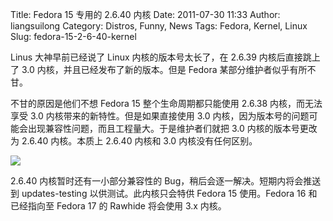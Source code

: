 Title: Fedora 15 专用的 2.6.40 内核
Date: 2011-07-30 11:33
Author: liangsuilong
Category: Distros, Funny, News
Tags: Fedora, Kernel, Linux
Slug: fedora-15-2-6-40-kernel

Linus 大神早前已经说了 Linux 内核的版本号太长了，在 2.6.39
内核后直接跳上了 3.0 内核，并且已经发布了新的版本。但是 Fedora
某部分维护者似乎有所不甘。

不甘的原因是他们不想 Fedora 15 整个生命周期都只能使用 2.6.38
内核，而无法享受 3.0 内核带来的新特性。但是如果直接使用 3.0
内核，因为版本号的问题可能会出现兼容性问题，而且工程量大。于是维护者们就把
3.0 内核的版本号更改为 2.6.40 内核。本质上 2.6.40 内核和 3.0
内核没有任何区别。

[![](http://linuxtoy.org/img/2011/07/linux-2640.png)](http://linuxtoy.org/img/2011/07/linux-2640.png)

2.6.40 内核暂时还有一小部分兼容性的
Bug，稍后会逐一解决。短期内将会推送到 updates-testing
以供测试。此内核只会特供 Fedora 15 使用。Fedora 16 和已经指向至 Fedora
17 的 Rawhide 将会使用 3.x 内核。
